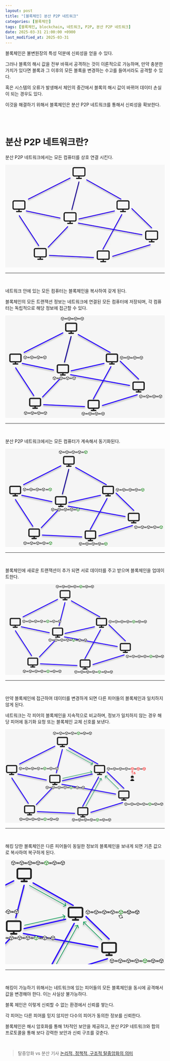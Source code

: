 ```yaml
---
layout: post
title: "[블록체인] 분산 P2P 네트워크"
categories: [블록체인]
tags: [블록체인, blockchain, 네트워크, P2P, 분산 P2P 네트워크]
date: 2025-03-31 21:00:00 +0900
last_modified_at: 2025-03-31
---
```


블록체인은 불변원장의 특성 덕분에 신뢰성을 얻을 수 있다.

그러나 블록의 해시 값을 전부 바꿔서 공격하는 것이 이론적으로 가능하며, 만약 충분한 가치가 있다면 블록과 그 이후의 모든 블록을 변경하는 수고를 들여서라도 공격할 수 있다.

혹은 시스템의 오류가 발생해서 체인의 중간에서 블록의 해시 값이 바뀌어 데이터 손실이 되는 경우도 있다.

이것을 해결하기 위해서 블록체인은 분산 P2P 네트워크를 통해서 신뢰성을 확보한다.

<br><br>

# 분산 P2P 네트워크란?

분산 P2P 네트워크에서는 모든 컴퓨터를 상호 연결 시킨다.

![image.png](/assets/img/post_image/2025-03-31/distributed_P2P_network/sc1.png)

---
<br>

네트워크 안에 있는 모든 컴퓨터는 블록체인을 복사하여 갖게 된다.  

블록체인의 모든 트랜잭션 정보는 네트워크에 연결된 모든 컴퓨터에 저장되며, 각 컴퓨터는 독립적으로 해당 정보에 접근할 수 있다.

![image.png](/assets/img/post_image/2025-03-31/distributed_P2P_network/sc3.png)

---
<br>

분산 P2P 네트워크에서는 모든 컴퓨터가 계속해서 동기화된다.

![image.png](/assets/img/post_image/2025-03-31/distributed_P2P_network/sc4.png)

---
<br>

블록체인에 새로운 트랜잭션이 추가 되면 서로 데이터를 주고 받으며 블록체인을 업데이트한다.

![image.png](/assets/img/post_image/2025-03-31/distributed_P2P_network/sc5.png)

---
<br>

만약 블록체인에 접근하여 데이터를 변경하게 되면 다른 피어들의 블록체인과 일치하지 않게 된다.

네트워크는 각 피어의 블록체인을 지속적으로 비교하며, 정보가 일치하지 않는 경우 해당 피어에 동기화 요청 또는 블록체인 교체 신호를 보낸다.

![image.png](/assets/img/post_image/2025-03-31/distributed_P2P_network/sc6.png)

---
<br>

 해킹 당한 블록체인은 다른 피어들이 동일한 정보의 블록체인을 보내게 되면 기존 값으로 복사하여 복구하게 된다.


![image.png](/assets/img/post_image/2025-03-31/distributed_P2P_network/sc7.png)

---
<br>


해킹이 가능하기 위해서는 네트워크에 있는 피어들의 모든 블록체인을 동시에 공격해서 값을 변경해야 한다. 이는 사실상 불가능하다.

블록 체인은 이렇게 신뢰할 수 없는 환경에서 신뢰를 쌓는다. 

각 피어는 다른 피어를 믿지 않지만 다수의 피어가 동의한 정보를 신뢰한다.

블록체인은 해시 암호화를 통해 1차적인 보안을 제공하고,
분산 P2P 네트워크와 합의 프로토콜을 통해 보다 강력한 보안과 신뢰 구조를 갖춘다.

<br>

 
> 탈중앙화 vs 분산 기사 [논리적, 정책적, 구조적 탈중앙화의 의미](https://medium.com/@VitalikButerin/the-meaning-of-decentralization-a0c92b76a274)